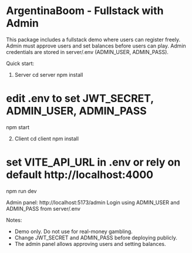 ArgentinaBoom - Fullstack with Admin
====================================

This package includes a fullstack demo where users can register freely.
Admin must approve users and set balances before users can play.
Admin credentials are stored in server/.env (ADMIN_USER, ADMIN_PASS).

Quick start:

1) Server
cd server
npm install
# edit .env to set JWT_SECRET, ADMIN_USER, ADMIN_PASS
npm start

2) Client
cd client
npm install
# set VITE_API_URL in .env or rely on default http://localhost:4000
npm run dev

Admin panel: http://localhost:5173/admin
Login using ADMIN_USER and ADMIN_PASS from server/.env

Notes:
- Demo only. Do not use for real-money gambling.
- Change JWT_SECRET and ADMIN_PASS before deploying publicly.
- The admin panel allows approving users and setting balances.
